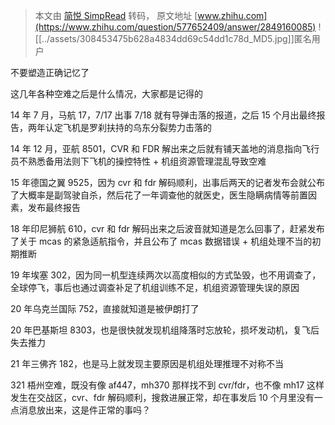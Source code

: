 > 本文由 [简悦 SimpRead](http://ksria.com/simpread/) 转码， 原文地址 [www.zhihu.com](https://www.zhihu.com/question/577652409/answer/2849160085) ![[../assets/308453475b628a4834dd69c54dd1c78d_MD5.jpg]]匿名用户

不要塑造正确记忆了

这几年各种空难之后是什么情况，大家都是记得的

14 年 7 月，马航 17，7/17 出事 7/18 就有导弹击落的报道，之后 15 个月出最终报告，两年认定飞机是罗刹扶持的乌东分裂势力击落的

14 年 12 月，亚航 8501，CVR 和 FDR 解出来之后就有铺天盖地的消息指向飞行员不熟悉备用法则下飞机的操控特性 + 机组资源管理混乱导致空难

15 年德国之翼 9525，因为 cvr 和 fdr 解码顺利，出事后两天的记者发布会就公布了大概率是副驾驶自杀，然后花了一年调查他的就医史，医生隐瞒病情等前置因素，发布最终报告

18 年印尼狮航 610，cvr 和 fdr 解码出来之后波音就知道是怎么回事了，赶紧发布了关于 mcas 的紧急适航指令，并且公布了 mcas 数据错误 + 机组处理不当的初期推断

19 年埃塞 302，因为同一机型连续两次以高度相似的方式坠毁，也不用调查了，全球停飞，事后也通过调查补足了机组训练不足，机组资源管理失误的原因

20 年乌克兰国际 752，直接就知道是被伊朗打了

20 年巴基斯坦 8303，也是很快就发现机组降落时忘放轮，损坏发动机，复飞后失去推力

21 年三佛齐 182，也是马上就发现主要原因是机组处理推理不对称不当

321 梧州空难，既没有像 af447，mh370 那样找不到 cvr/fdr，也不像 mh17 这样发生在交战区，cvr、fdr 解码顺利，搜救进展正常，却在事发后 10 个月里没有一点消息放出来，这是件正常的事吗？